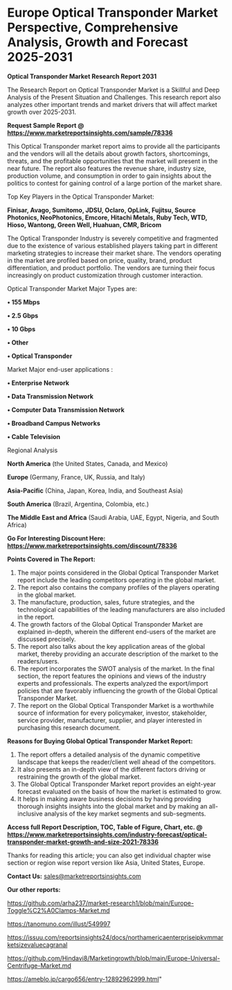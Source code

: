 # Europe Optical Transponder Market Perspective, Comprehensive Analysis, Growth and Forecast 2025-2031

<strong>Optical Transponder Market Research Report 2031</strong>

The Research Report on Optical Transponder Market is a Skillful and Deep Analysis of the Present Situation and Challenges. This research report also analyzes other important trends and market drivers that will affect market growth over 2025-2031.

<strong>Request Sample Report @ <a href=https://www.marketreportsinsights.com/sample/78336>https://www.marketreportsinsights.com/sample/78336</a></strong>

This Optical Transponder market report aims to provide all the participants and the vendors will all the details about growth factors, shortcomings, threats, and the profitable opportunities that the market will present in the near future. The report also features the revenue share, industry size, production volume, and consumption in order to gain insights about the politics to contest for gaining control of a large portion of the market share.

Top Key Players in the Optical Transponder Market:

<strong>Finisar, Avago, Sumitomo, JDSU, Oclaro, OpLink, Fujitsu, Source Photonics, NeoPhotonics, Emcore, Hitachi Metals, Ruby Tech, WTD, Hioso, Wantong, Green Well, Huahuan, CMR, Bricom</strong>

The Optical Transponder Industry is severely competitive and fragmented due to the existence of various established players taking part in different marketing strategies to increase their market share. The vendors operating in the market are profiled based on price, quality, brand, product differentiation, and product portfolio. The vendors are turning their focus increasingly on product customization through customer interaction.

Optical Transponder Market Major Types are:

<strong>• 155 Mbps

• 2.5 Gbps

• 10 Gbps

• Other

• Optical Transponder</strong>

Market Major end-user applications :

<strong>• Enterprise Network

• Data Transmission Network

• Computer Data Transmission Network

• Broadband Campus Networks

• Cable Television</strong>

Regional Analysis

</u><strong><b>North America</b></strong> (the United States, Canada, and Mexico)

<strong><b>Europe </b></strong>(Germany, France, UK, Russia, and Italy)

<strong><b>Asia-Pacific</b></strong> (China, Japan, Korea, India, and Southeast Asia)

<strong><b>South America</b></strong> (Brazil, Argentina, Colombia, etc.)

<strong><b>The Middle East and Africa</b></strong> (Saudi Arabia, UAE, Egypt, Nigeria, and South Africa)

<strong>Go For Interesting Discount Here: <a href=https://www.marketreportsinsights.com/discount/78336>https://www.marketreportsinsights.com/discount/78336</a></strong>

<strong>Points Covered in The Report:</strong>
<ol>
  <li>The major points considered in the Global Optical Transponder Market report include the leading competitors operating in the global market.</li>
  <li>The report also contains the company profiles of the players operating in the global market.</li>
  <li>The manufacture, production, sales, future strategies, and the technological capabilities of the leading manufacturers are also included in the report.</li>
  <li>The growth factors of the Global Optical Transponder Market are explained in-depth, wherein the different end-users of the market are discussed precisely.</li>
  <li>The report also talks about the key application areas of the global market, thereby providing an accurate description of the market to the readers/users.</li>
  <li>The report incorporates the SWOT analysis of the market. In the final section, the report features the opinions and views of the industry experts and professionals. The experts analyzed the export/import policies that are favorably influencing the growth of the Global Optical Transponder Market.</li>
  <li>The report on the Global Optical Transponder Market is a worthwhile source of information for every policymaker, investor, stakeholder, service provider, manufacturer, supplier, and player interested in purchasing this research document.</li>
</ol>
<strong>Reasons for Buying Global Optical Transponder Market Report:</strong>

<ol>
  <li>The report offers a detailed analysis of the dynamic competitive landscape that keeps the reader/client well ahead of the competitors.</li>
  <li>It also presents an in-depth view of the different factors driving or restraining the growth of the global market.</li>
  <li>The Global Optical Transponder Market report provides an eight-year forecast evaluated on the basis of how the market is estimated to grow.</li>
  <li>It helps in making aware business decisions by having providing thorough insights insights into the global market and by making an all-inclusive analysis of the key market segments and sub-segments.</li>
</ol>
<strong>Access full Report Description, TOC, Table of Figure, Chart, etc. @ <a href=https://www.marketreportsinsights.com/industry-forecast/optical-transponder-market-growth-and-size-2021-78336>https://www.marketreportsinsights.com/industry-forecast/optical-transponder-market-growth-and-size-2021-78336</a></strong>


Thanks for reading this article; you can also get individual chapter wise section or region wise report version like Asia, United States, Europe.

<strong>Contact Us:</strong>
sales@marketreportsinsights.com

<strong>Our other reports:</strong>

<a href=https://github.com/arha237/market-research1/blob/main/Europe-Toggle%C2%A0Clamps-Market.md>https://github.com/arha237/market-research1/blob/main/Europe-Toggle%C2%A0Clamps-Market.md</a>

<a href=https://tanomuno.com/illust/549997>https://tanomuno.com/illust/549997</a>

<a href=https://issuu.com/reportsinsights24/docs/northamericaenterpriseipkvmmarketsizevaluecagranal>https://issuu.com/reportsinsights24/docs/northamericaenterpriseipkvmmarketsizevaluecagranal</a>

<a href=https://github.com/Hindavi8/Marketingrowth/blob/main/Europe-Universal-Centrifuge-Market.md>https://github.com/Hindavi8/Marketingrowth/blob/main/Europe-Universal-Centrifuge-Market.md</a>

<a href=https://ameblo.jp/cargo656/entry-12892962999.html>https://ameblo.jp/cargo656/entry-12892962999.html</a>"
